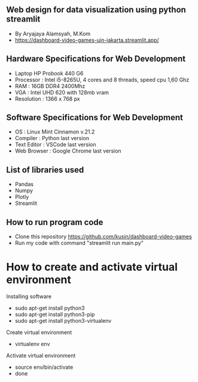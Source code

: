 ## Web design for data visualization using python streamlit
- By Aryajaya Alamsyah, M.Kom
- https://dashboard-video-games-uin-jakarta.streamlit.app/

## Hardware Specifications for Web Development
- Laptop HP Probook 440 G6
- Processor : Intel i5-8265U, 4 cores and 8 threads, speed cpu 1,60 Ghz
- RAM : 16GB DDR4 2400Mhz
- VGA : Intel UHD 620 with 128mb vram
- Resolution : 1366 x 768 px

## Software Specifications for Web Development
- OS : Linux Mint Cinnamon v.21.2
- Compiler : Python last version
- Text Editor : VSCode last version
- Web Browser : Google Chrome last version

## List of libraries used
- Pandas
- Numpy
- Plotly
- Streamlit

## How to run program code
- Clone this repository https://github.com/kusin/dashboard-video-games
- Run my code with command "streamlit run main.py"

# How to create and activate virtual environment
Installing software 
- sudo apt-get install python3
- sudo apt-get install python3-pip
- sudo apt-get install python3-virtualenv

Create virtual environment
- virtualenv env

Activate virtual environment
- source env/bin/activate
- done